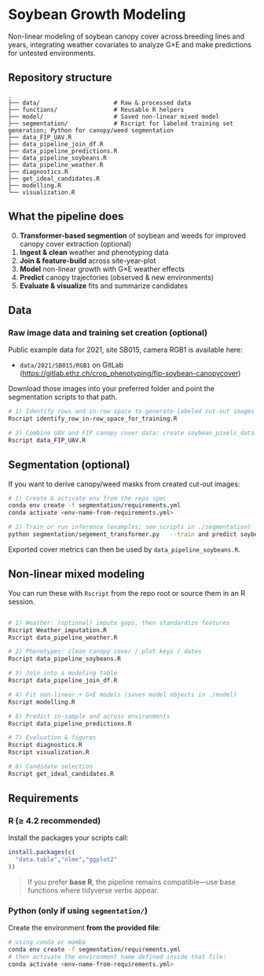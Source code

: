 # Soybean Growth Modeling

Non-linear modeling of soybean canopy cover across breeding lines and years, integrating weather covariates to analyze G×E and make predictions for untested environments.

## Repository structure

```
.
├── data/                     # Raw & processed data
├── functions/                # Reusable R helpers
├── model/                    # Saved non-linear mixed model
├── segmentation/             # Rscript for labeled training set generation; Python for canopy/weed segmentation
├── data_FIP_UAV.R
├── data_pipeline_join_df.R
├── data_pipeline_predictions.R
├── data_pipeline_soybeans.R
├── data_pipeline_weather.R
├── diagnostics.R
├── get_ideal_candidates.R
├── modelling.R
└── visualization.R
```

## What the pipeline does

0) **Transformer-based segmention** of soybean and weeds for improved canopy cover extraction (optional)
1) **Ingest & clean** weather and phenotyping data  
2) **Join & feature-build** across site-year-plot  
3) **Model** non-linear growth with G×E weather effects  
4) **Predict** canopy trajectories (observed & new environments)  
5) **Evaluate & visualize** fits and summarize candidates

## Data

### Raw image data and training set creation (optional)
Public example data for 2021, site SB015, camera RGB1 is available here:

- `data/2021/SB015/RGB1` on GitLab  
  (https://gitlab.ethz.ch/crop_phenotyping/fip-soybean-canopycover)

Download those images into your preferred folder and point the segmentation scripts to that path.

```bash
# 1) Identify rows and in-row space to generate labeled cut-out images of soybean and weeds, respectively for training
Rscript identify_row_in-row_space_for_training.R

# 2) Combine UAV and FIP canopy cover data: create soybean_pixels_data.csv from scratch
Rscript data_FIP_UAV.R

```
## Segmentation (optional)

If you want to derive canopy/weed masks from created cut-out images:

```bash
# 1) Create & activate env from the repo spec
conda env create -f segmentation/requirements.yml
conda activate <env-name-from-requirements.yml>

# 2) Train or run inference (examples; see scripts in ./segmentation)
python segmentation/segement_transformer.py   --train and predict soybean and weed pixels
```

Exported cover metrics can then be used by `data_pipeline_soybeans.R`.


## Non-linear mixed modeling

You can run these with `Rscript` from the repo root or source them in an R session.

```bash

# 1) Weather: (optional) impute gaps, then standardize features
Rscript Weather_imputation.R
Rscript data_pipeline_weather.R

# 2) Phenotypes: clean canopy cover / plot keys / dates
Rscript data_pipeline_soybeans.R

# 3) Join into a modeling table
Rscript data_pipeline_join_df.R

# 4) Fit non-linear + G×E models (saves model objects in ./model)
Rscript modelling.R

# 6) Predict in-sample and across environments
Rscript data_pipeline_predictions.R

# 7) Evaluation & figures
Rscript diagnostics.R
Rscript visualization.R

# 8) Candidate selection
Rscript get_ideal_candidates.R
```

## Requirements

### R (≥ 4.2 recommended)

Install the packages your scripts call:

```r
install.packages(c(
  "data.table","nlme","ggplot2"
))
```

> If you prefer **base R**, the pipeline remains compatible—use base functions where tidyverse verbs appear.

### Python (only if using `segmentation/`)

Create the environment **from the provided file**:

```bash
# using conda or mamba
conda env create -f segmentation/requirements.yml
# then activate the environment name defined inside that file:
conda activate <env-name-from-requirements.yml>
```


